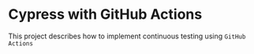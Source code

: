 # Cypress with GitHub Actions
 This project describes how to implement continuous testing using `GitHub Actions`
